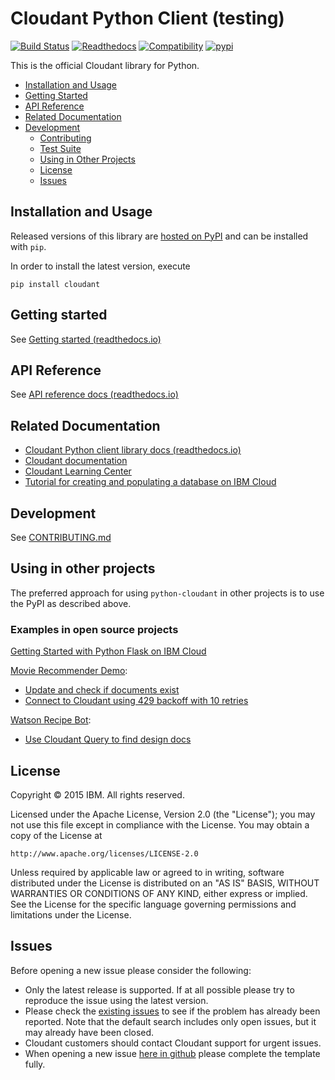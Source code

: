# Cloudant Python Client (testing)

[![Build Status](https://travis-ci.org/cloudant/python-cloudant.svg?branch=master)](https://travis-ci.org/cloudant/python-cloudant)
[![Readthedocs](https://readthedocs.org/projects/pip/badge/)](http://python-cloudant.readthedocs.io)
[![Compatibility](https://img.shields.io/badge/python-2.7%2C%203.5-blue.svg)](http://python-cloudant.readthedocs.io/en/latest/compatibility.html)
[![pypi](https://img.shields.io/pypi/v/cloudant.svg)](https://pypi.python.org/pypi/cloudant)

This is the official Cloudant library for Python.

* [Installation and Usage](#installation-and-usage)
* [Getting Started](#getting-started)
* [API Reference](http://python-cloudant.readthedocs.io/en/latest/cloudant.html)
* [Related Documentation](#related-documentation)
* [Development](#development)
    * [Contributing](CONTRIBUTING.md)
    * [Test Suite](CONTRIBUTING.md#running-the-tests)
    * [Using in Other Projects](#using-in-other-projects)
    * [License](#license)
    * [Issues](#issues)

## Installation and Usage


Released versions of this library are [hosted on PyPI](https://pypi.python.org/pypi/cloudant) and can be installed with `pip`.

In order to install the latest version, execute

    pip install cloudant

## Getting started

See [Getting started (readthedocs.io)](http://python-cloudant.readthedocs.io/en/latest/getting_started.html)

## API Reference

See [API reference docs (readthedocs.io)](http://python-cloudant.readthedocs.io/en/latest/cloudant.html)

## Related Documentation

* [Cloudant Python client library docs (readthedocs.io)](http://python-cloudant.readthedocs.io)
* [Cloudant documentation](https://console.bluemix.net/docs/services/Cloudant/cloudant.html#overview)
* [Cloudant Learning Center](https://developer.ibm.com/clouddataservices/cloudant-learning-center/)
* [Tutorial for creating and populating a database on IBM Cloud](https://console.bluemix.net/docs/services/Cloudant/tutorials/create_database.html#creating-and-populating-a-simple-cloudant-nosql-db-database-on-ibm-cloud)

## Development

See [CONTRIBUTING.md](https://github.com/cloudant/python-cloudant/blob/master/CONTRIBUTING.md)

## Using in other projects

The preferred approach for using `python-cloudant` in other projects is to use the PyPI as described above.

### Examples in open source projects

[Getting Started with Python Flask on IBM Cloud](https://github.com/IBM-Cloud/get-started-python)

[Movie Recommender Demo](https://github.com/snowch/movie-recommender-demo):
- [Update and check if documents exist](https://github.com/snowch/movie-recommender-demo/blob/master/web_app/app/dao.py#L162-L168)
- [Connect to Cloudant using 429 backoff with 10 retries](https://github.com/snowch/movie-recommender-demo/blob/master/web_app/app/cloudant_db.py#L17-L18)

[Watson Recipe Bot](https://github.com/ibm-watson-data-lab/watson-recipe-bot-python-cloudant):
- [Use Cloudant Query to find design docs](https://github.com/ibm-watson-data-lab/watson-recipe-bot-python-cloudant/blob/master/souschef/cloudant_recipe_store.py#L33-L77)

## License

Copyright © 2015 IBM. All rights reserved.

Licensed under the Apache License, Version 2.0 (the "License");
you may not use this file except in compliance with the License.
You may obtain a copy of the License at

    http://www.apache.org/licenses/LICENSE-2.0

Unless required by applicable law or agreed to in writing, software
distributed under the License is distributed on an "AS IS" BASIS,
WITHOUT WARRANTIES OR CONDITIONS OF ANY KIND, either express or implied.
See the License for the specific language governing permissions and
limitations under the License.

## Issues

Before opening a new issue please consider the following:
* Only the latest release is supported. If at all possible please try to reproduce the issue using
the latest version.
* Please check the [existing issues](https://github.com/cloudant/python-cloudant/issues)
to see if the problem has already been reported. Note that the default search
includes only open issues, but it may already have been closed.
* Cloudant customers should contact Cloudant support for urgent issues.
* When opening a new issue [here in github](../../issues) please complete the template fully.
